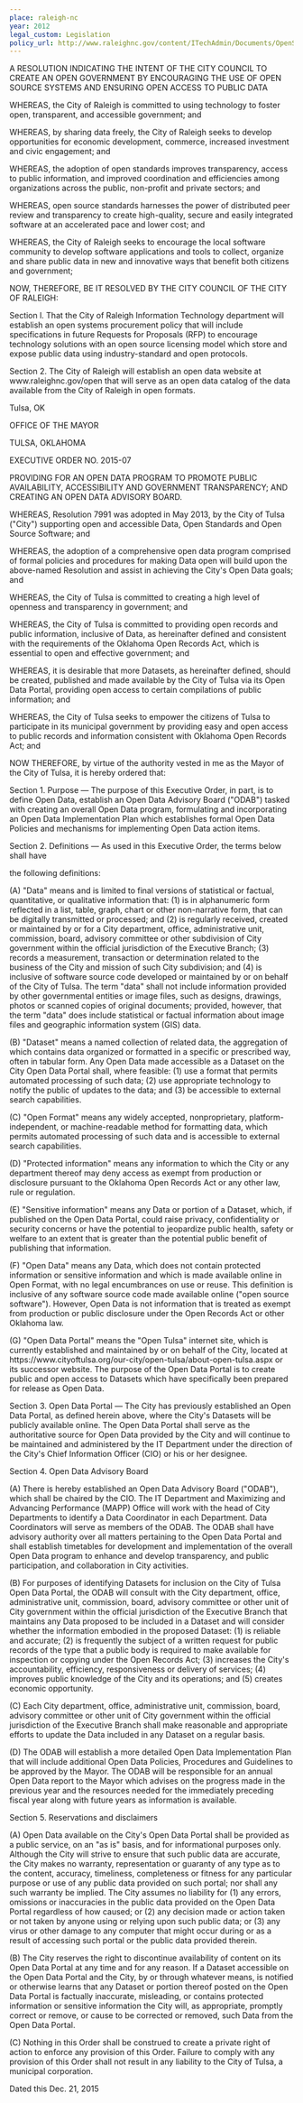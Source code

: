 ```yaml
---
place: raleigh-nc
year: 2012
legal_custom: Legislation
policy_url: http://www.raleighnc.gov/content/ITechAdmin/Documents/OpenSourceSystemsResolution.pdf
---
```


<p>A RESOLUTION INDICATING THE INTENT OF THE CITY COUNCIL TO CREATE AN OPEN GOVERNMENT BY ENCOURAGING THE USE OF OPEN SOURCE SYSTEMS AND ENSURING OPEN ACCESS TO PUBLIC DATA</p> <p>WHEREAS, the City of Raleigh is committed to using technology to foster open, transparent, and accessible government; and</p> <p>WHEREAS, by sharing data freely, the City of Raleigh seeks to develop opportunities for economic development, commerce, increased investment and civic engagement; and</p> <p>WHEREAS, the adoption of open standards improves transparency, access to public information, and improved coordination and efficiencies among organizations across the public, non-profit and private sectors; and					</p> <p>WHEREAS, open source standards harnesses the power of distributed peer review and transparency to create high-quality, secure and easily integrated software at an accelerated pace and lower cost; and		</p> <p>WHEREAS, the City of Raleigh seeks to encourage the local software community to develop software applications and tools to collect, organize and share public data in new and innovative ways that benefit both citizens and government;	</p> <p>NOW, THEREFORE, BE IT RESOLVED BY THE CITY COUNCIL OF THE CITY OF RALEIGH:		</p> <p>Section l. That the City of Raleigh Information Technology department will establish an open systems procurement policy that will include specifications in future Requests for Proposals (RFP) to encourage technology solutions with an open source licensing model which store and expose public data using industry-standard and open protocols.			</p> <p>Section 2. The City of Raleigh will establish an open data website at www.raleighnc.gov/open that will serve as an open data catalog of the data available from the City of Raleigh in open formats. </p> <p>Tulsa, OK</p> <p>OFFICE OF THE MAYOR</p> <p>TULSA, OKLAHOMA</p> <p>EXECUTIVE ORDER NO. 2015-07</p> <p>PROVIDING FOR AN OPEN DATA PROGRAM TO PROMOTE PUBLIC AVAILABILITY, ACCESSIBILITY AND GOVERNMENT TRANSPARENCY; AND CREATING AN OPEN DATA ADVISORY BOARD.</p> <p>WHEREAS, Resolution 7991 was adopted in May 2013, by the City of Tulsa ("City") supporting open and accessible Data, Open Standards and Open Source Software; and</p> <p>WHEREAS, the adoption of a comprehensive open data program comprised of formal policies and procedures for making Data open will build upon the above-named Resolution and assist in achieving the City's Open Data goals; and</p> <p>WHEREAS, the City of Tulsa is committed to creating a high level of openness and transparency in government; and</p> <p>WHEREAS, the City of Tulsa is committed to providing open records and public information, inclusive of Data, as hereinafter defined and consistent with the requirements of the Oklahoma Open Records Act, which is essential to open and effective government; and</p> <p>WHEREAS, it is desirable that more Datasets, as hereinafter defined, should be created,  published and made available by the City of Tulsa via its Open Data Portal, providing open access to certain compilations of public information; and</p> <p>WHEREAS, the City of Tulsa seeks to empower the citizens of Tulsa to participate in its municipal government by providing easy and open access to public records and information consistent with Oklahoma Open Records Act; and</p> <p>NOW THEREFORE, by virtue of the authority vested in me as the Mayor of the City of Tulsa, it is hereby ordered that:</p> <p>Section 1. Purpose — The purpose of this Executive Order, in part, is to define Open Data, establish an Open Data Advisory Board ("ODAB") tasked with creating an overall Open Data program, formulating and incorporating an Open Data Implementation Plan which establishes formal Open Data Policies and mechanisms for implementing Open Data action items.</p> <p>Section 2.    	Definitions — As used in this Executive Order, the terms below shall have</p> <p>the following definitions:</p> <p>(A) "Data" means and is limited to final versions of statistical or factual, quantitative, or qualitative information that: (1) is in alphanumeric form reflected in a list, table, graph, chart or other non-narrative form, that can be digitally transmitted or processed; and (2) is regularly received, created or maintained by or for a City department, office, administrative unit, commission, board, advisory committee or other subdivision of City government within the official jurisdiction of the Executive Branch; (3) records a measurement, transaction or determination related to the business of the City and mission of such City subdivision; and (4) is inclusive of software source code developed or maintained by or on behalf of the City of Tulsa. The term "data" shall not include information provided by other governmental entities or image files, such as designs, drawings, photos or scanned copies of original documents; provided, however, that the term "data" does include statistical or factual information about image files and geographic information system (GIS) data.</p> <p>(B)   "Dataset" means a named collection of related data, the aggregation of which contains data organized or formatted in a specific or prescribed way, often in tabular form. Any Open Data made accessible as a Dataset on the City Open Data Portal shall, where feasible: (1) use a format that permits automated processing of such data; (2) use appropriate technology to notify the public of updates to the data; and (3) be accessible to external search capabilities.</p> <p>(C)   "Open Format" means any widely accepted, nonproprietary, platform-independent, or machine-readable method for formatting data, which permits automated processing of such data and is accessible to external search capabilities.</p> <p>(D)  "Protected information" means any information to which the City or any department thereof may deny access as exempt from production or disclosure pursuant to the Oklahoma Open Records Act or any other law, rule or regulation.</p> <p>(E)    "Sensitive information" means any Data or portion of a Dataset, which, if published on the Open Data Portal, could raise privacy, confidentiality or security concerns or have the potential to jeopardize public health, safety or welfare to an extent that is greater than the potential public benefit of publishing that information.</p> <p>(F)    "Open Data" means any Data, which does not contain protected information or sensitive information and which is made available online in Open Format, with no legal encumbrances on use or reuse. This definition is inclusive of any software source code made available online ("open source software"). However, Open Data is not information that is treated as exempt from production or public disclosure under the Open Records Act or other Oklahoma law.</p> <p>(G) "Open Data Portal" means the "Open Tulsa" internet site, which is currently established and maintained by or on behalf of the City, located at https://www.cityoftulsa.org/our-city/open-tulsa/about-open-tulsa.aspx or its successor website. The purpose of the Open Data Portal is to create public and open access to Datasets which have specifically been prepared for release as Open Data.</p> <p>Section 3. Open Data Portal — The City has previously established an Open Data Portal, as defined herein above, where the City's Datasets will be publicly available online. The Open Data Portal shall serve as the authoritative source for Open Data provided by the City and will continue to be maintained and administered by the IT Department under the direction of the City's Chief Information Officer (CIO) or his or her designee.</p> <p>Section 4. Open Data Advisory Board</p> <p>(A) There is hereby established an Open Data Advisory Board ("ODAB"), which shall be chaired by the CIO. The IT Department and Maximizing and Advancing Performance (MAPP) Office will work with the head of City Departments to identify a Data Coordinator in each Department. Data Coordinators will serve as members of the ODAB. The ODAB shall have advisory authority over all matters pertaining to the Open Data Portal and shall establish timetables for development and implementation of the overall Open Data program to enhance and develop transparency, and public participation, and collaboration in City activities.</p> <p>(B) For purposes of identifying Datasets for inclusion on the City of Tulsa Open Data Portal, the ODAB will consult with the City department, office, administrative unit, commission, board, advisory committee or other unit of City government within the official jurisdiction of the Executive Branch that maintains any Data proposed to be included in a Dataset and will consider whether the information embodied in the proposed Dataset: (1) is reliable and accurate; (2) is frequently the subject of a written request for public records of the type that a public body is required to make available for inspection or copying under the Open Records Act; (3) increases the City's accountability, efficiency, responsiveness or delivery of services; (4) improves public knowledge of the City and its operations; and (5) creates economic opportunity.</p> <p>(C) Each City department, office, administrative unit, commission, board, advisory committee or other unit of City government within the official jurisdiction of the Executive Branch shall make reasonable and appropriate efforts to update the Data included in any Dataset on a regular basis.</p> <p>(D) The ODAB will establish a more detailed Open Data Implementation Plan that will include additional Open Data Policies, Procedures and Guidelines to be approved by the Mayor. The ODAB will be responsible for an annual Open Data report to the Mayor which advises on the progress made in the previous year and the resources needed for the immediately preceding fiscal year along with future years as information is available.</p> <p>Section 5. Reservations and disclaimers</p> <p>(A)   Open Data available on the City's Open Data Portal shall be provided as a public service, on an "as is" basis, and for informational purposes only. Although the City will strive to ensure that such public data are accurate, the City makes no warranty, representation or guaranty of any type as to the content, accuracy, timeliness, completeness or fitness for any particular purpose or use of any public data provided on such portal; nor shall any such warranty be implied. The City assumes no liability for (1) any errors, omissions or inaccuracies in the public data provided on the Open Data Portal regardless of how caused; or (2) any decision made or action taken or not taken by anyone using or relying upon such public data; or (3) any virus or other damage to any computer that might occur during or as a result of accessing such portal or the public data provided therein.</p> <p>(B)   The City reserves the right to discontinue availability of content on its Open Data Portal at any time and for any reason. If a Dataset accessible on the Open Data Portal and the City, by or through whatever means, is notified or otherwise learns that any Dataset or portion thereof posted on the Open Data Portal is factually inaccurate, misleading, or contains protected information or sensitive information the City will, as appropriate, promptly correct or remove, or cause to be corrected or removed, such Data from the Open Data Portal.</p> <p>(C)   Nothing in this Order shall be construed to create a private right of action to enforce any provision of this Order. Failure to comply with any provision of this Order shall not result in any liability to the City of Tulsa, a municipal corporation.</p> <p>Dated this Dec. 21, 2015</p>
